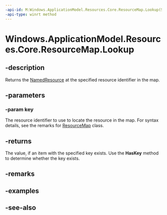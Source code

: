 ----api-id: M:Windows.ApplicationModel.Resources.Core.ResourceMap.Lookup(System.String)
-api-type: winrt method
---<!-- Method syntaxpublic Windows.ApplicationModel.Resources.Core.NamedResource Lookup(System.String key)--># Windows.ApplicationModel.Resources.Core.ResourceMap.Lookup## -descriptionReturns the [NamedResource](namedresource.md) at the specified resource identifier in the map.## -parameters### -param keyThe resource identifier to use to locate the resource in the map. For syntax details, see the remarks for [ResourceMap](resourcemap.md) class.## -returnsThe value, if an item with the specified key exists. Use the **HasKey** method to determine whether the key exists.## -remarks## -examples## -see-also